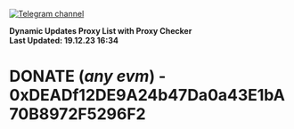[![Telegram channel](https://img.shields.io/endpoint?url=https://runkit.io/damiankrawczyk/telegram-badge/branches/master?url=https://t.me/n4z4v0d)](https://t.me/n4z4v0d) 

**Dynamic Updates Proxy List with Proxy Checker**  
**Last Updated: 19.12.23 16:34**

# DONATE (_any evm_) - 0xDEADf12DE9A24b47Da0a43E1bA70B8972F5296F2
